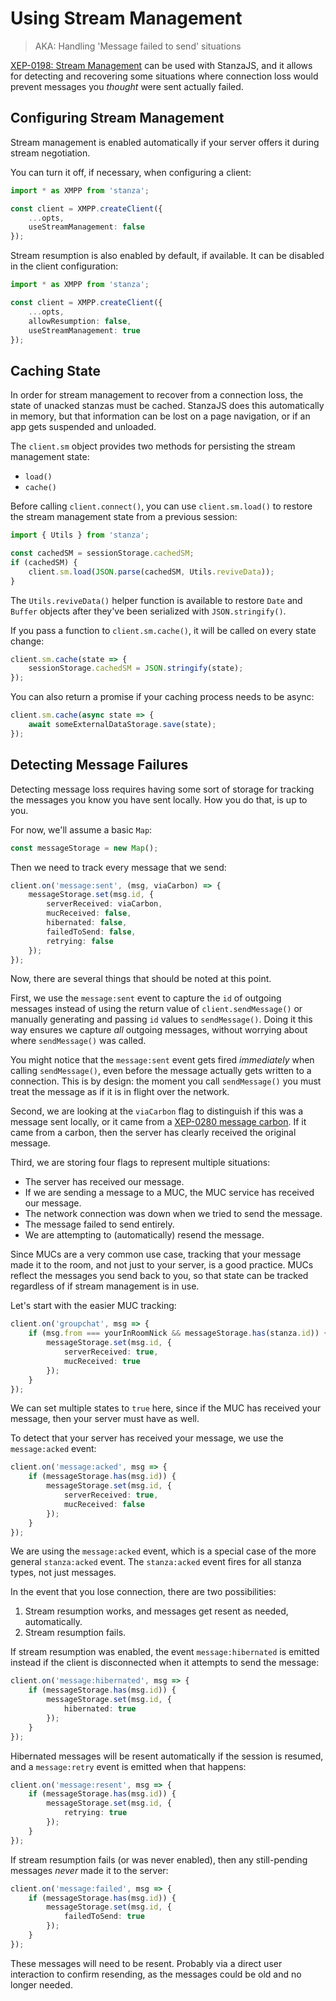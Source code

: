 # Using Stream Management

> AKA: Handling 'Message failed to send' situations

[XEP-0198: Stream Management](https://xmpp.org/extensions/xep-0198.html) can be used with StanzaJS, and it allows for detecting and recovering some situations where connection loss would prevent messages you _thought_ were sent actually failed.

## Configuring Stream Management

Stream management is enabled automatically if your server offers it during stream negotiation.

You can turn it off, if necessary, when configuring a client:

```typescript
import * as XMPP from 'stanza';

const client = XMPP.createClient({
    ...opts,
    useStreamManagement: false
});
```

Stream resumption is also enabled by default, if available. It can be disabled in the client configuration:

```typescript
import * as XMPP from 'stanza';

const client = XMPP.createClient({
    ...opts,
    allowResumption: false,
    useStreamManagement: true
});
```

## Caching State

In order for stream management to recover from a connection loss, the state of unacked stanzas must be
cached. StanzaJS does this automatically in memory, but that information can be lost on a page
navigation, or if an app gets suspended and unloaded.

The `client.sm` object provides two methods for persisting the stream management state:

-   `load()`
-   `cache()`

Before calling `client.connect()`, you can use `client.sm.load()` to restore the stream management state
from a previous session:

```typescript
import { Utils } from 'stanza';

const cachedSM = sessionStorage.cachedSM;
if (cachedSM) {
    client.sm.load(JSON.parse(cachedSM, Utils.reviveData));
}
```

The `Utils.reviveData()` helper function is available to restore `Date` and `Buffer` objects after they've been serialized with `JSON.stringify()`.

If you pass a function to `client.sm.cache()`, it will be called on every state change:

```typescript
client.sm.cache(state => {
    sessionStorage.cachedSM = JSON.stringify(state);
});
```

You can also return a promise if your caching process needs to be async:

```typescript
client.sm.cache(async state => {
    await someExternalDataStorage.save(state);
});
```

## Detecting Message Failures

Detecting message loss requires having some sort of storage for tracking the messages
you know you have sent locally. How you do that, is up to you.

For now, we'll assume a basic `Map`:

```typescript
const messageStorage = new Map();
```

Then we need to track every message that we send:

```typescript
client.on('message:sent', (msg, viaCarbon) => {
    messageStorage.set(msg.id, {
        serverReceived: viaCarbon,
        mucReceived: false,
        hibernated: false,
        failedToSend: false,
        retrying: false
    });
});
```

Now, there are several things that should be noted at this point.

First, we use the `message:sent` event to capture the `id` of outgoing messages instead of using the return value of `client.sendMessage()` or manually generating and passing `id` values to `sendMessage()`. Doing it this way ensures we capture _all_ outgoing messages, without worrying about where `sendMessage()` was called.

You might notice that the `message:sent` event gets fired _immediately_ when calling `sendMessage()`, even before the message actually gets written to a connection. This is by design: the moment you call `sendMessage()` you must treat the message as if it is in flight over the network.

Second, we are looking at the `viaCarbon` flag to distinguish if this was a message sent locally, or it came from a [XEP-0280 message carbon](https://xmpp.org/extensions/xep-0280.html). If it came from a carbon, then the server has clearly received the original message.

Third, we are storing four flags to represent multiple situations:

-   The server has received our message.
-   If we are sending a message to a MUC, the MUC service has received our message.
-   The network connection was down when we tried to send the message.
-   The message failed to send entirely.
-   We are attempting to (automatically) resend the message.

Since MUCs are a very common use case, tracking that your message made it to the room, and not just
to your server, is a good practice. MUCs reflect the messages you send back to you, so that state
can be tracked regardless of if stream management is in use.

Let's start with the easier MUC tracking:

```typescript
client.on('groupchat', msg => {
    if (msg.from === yourInRoomNick && messageStorage.has(stanza.id)) {
        messageStorage.set(msg.id, {
            serverReceived: true,
            mucReceived: true
        });
    }
});
```

We can set multiple states to `true` here, since if the MUC has received your message, then your server must have as well.

To detect that your server has received your message, we use the `message:acked` event:

```typescript
client.on('message:acked', msg => {
    if (messageStorage.has(msg.id)) {
        messageStorage.set(msg.id, {
            serverReceived: true,
            mucReceived: false
        });
    }
});
```

We are using the `message:acked` event, which is a special case of the more general `stanza:acked` event. The `stanza:acked` event fires for all stanza types, not just messages.

In the event that you lose connection, there are two possibilities:

1. Stream resumption works, and messages get resent as needed, automatically.
2. Stream resumption fails.

If stream resumption was enabled, the event `message:hibernated` is emitted instead if the client is disconnected when it attempts to send the message:

```typescript
client.on('message:hibernated', msg => {
    if (messageStorage.has(msg.id)) {
        messageStorage.set(msg.id, {
            hibernated: true
        });
    }
});
```

Hibernated messages will be resent automatically if the session is resumed, and a `message:retry` event is emitted when that happens:

```typescript
client.on('message:resent', msg => {
    if (messageStorage.has(msg.id)) {
        messageStorage.set(msg.id, {
            retrying: true
        });
    }
});
```

If stream resumption fails (or was never enabled), then any still-pending messages _never_ made it to the server:

```typescript
client.on('message:failed', msg => {
    if (messageStorage.has(msg.id)) {
        messageStorage.set(msg.id, {
            failedToSend: true
        });
    }
});
```

These messages will need to be resent. Probably via a direct user interaction to confirm resending, as the messages could be old and no longer needed.

